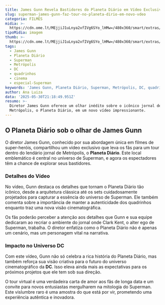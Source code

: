 ```yaml
---
title: James Gunn Revela Bastidores do Planeta Diário em Vídeo Exclusivo
slug: superman-james-gunn-faz-tour-no-planeta-dirio-em-novo-vdeo
categoria: FILMES
midia: >-
  https://cdn.ome.lt/MEjjiJ1uLnya2xfIVg6SYo_lHMw=/480x360/smart/extras/conteudos/Captura_de_tela_2025-05-30_175656.png
tipoMidia: imagem
thumb: >-
  https://cdn.ome.lt/MEjjiJ1uLnya2xfIVg6SYo_lHMw=/480x360/smart/extras/conteudos/Captura_de_tela_2025-05-30_175656.png
tags:
  - James Gunn
  - Planeta Diário
  - Superman
  - Metrópolis
  - DC
  - quadrinhos
  - cinema
  - especial-Superman
keywords: 'James Gunn, Planeta Diário, Superman, Metrópolis, DC, quadrinhos, cinema'
author: Ana Luiza
data: '2025-05-30T21:18:49.951Z'
resumo: >-
  Diretor James Gunn oferece um olhar inédito sobre o icônico jornal de
  Metrópolis, o Planeta Diário, em um novo vídeo impressionante.
---
```


## O Planeta Diário sob o olhar de James Gunn

O diretor James Gunn, conhecido por sua abordagem única em filmes de super-heróis, compartilhou um vídeo exclusivo que leva os fãs para um tour dentro do lendário jornal de Metrópolis, o **Planeta Diário**. Este local emblemático é central no universo de Superman, e agora os espectadores têm a chance de explorar seus bastidores.

### Detalhes do Vídeo

No vídeo, Gunn destaca os detalhes que tornam o Planeta Diário tão icônico, desde a arquitetura clássica até os sets cuidadosamente projetados para capturar a essência do universo de Superman. Ele também comenta sobre a importância de manter a autenticidade dos quadrinhos enquanto traz uma nova visão cinematográfica.

Os fãs poderão perceber a atenção aos detalhes que Gunn e sua equipe dedicaram ao recriar o ambiente do jornal onde Clark Kent, o alter ego de Superman, trabalha. O diretor enfatiza como o Planeta Diário não é apenas um cenário, mas um personagem vital na narrativa.

### Impacto no Universo DC

Com este vídeo, Gunn não só celebra a rica história do Planeta Diário, mas também reforça sua visão criativa para o futuro do universo cinematográfico da **DC**. Isso eleva ainda mais as expectativas para os próximos projetos que ele tem sob sua direção.

O tour virtual é uma verdadeira carta de amor aos fãs de longa data e um convite para novos entusiastas mergulharem na mitologia do Superman. Este vislumbre raro é uma amostra do que está por vir, prometendo uma experiência autêntica e inovadora.

